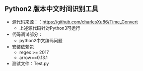 ## Python2 版本中文时间识别工具

- 源代码来源：：https://github.com/charlesXu86/Time_Convert
  - 上述源代码针对Python3可运行
- 代码调试部分：
  - python2中文编码问题
- 安装依赖包
  - regex >= 2017
  - arrow==0.13.1
- 测试文件：Test.py